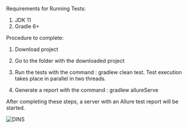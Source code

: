 Requirements for Running Tests:


1. JDK 11
2. Gradle 6+


Procedure to complete:


1. Download project


2. Go to the folder with the downloaded project


3. Run the tests with the command : gradlew clean test.
Test execution takes place in parallel in two threads.


4. Generate a report with the command : gradlew allureServe


After completing these steps, a server with an Allure test report will be started.

![DINS](https://user-images.githubusercontent.com/25115868/87553099-3cd50980-c6bb-11ea-9160-10bf824d5e7a.PNG)

